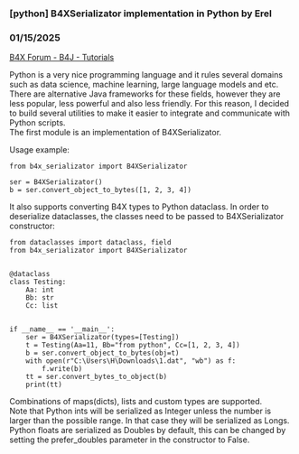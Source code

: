 ### [python] B4XSerializator implementation in Python by Erel
### 01/15/2025
[B4X Forum - B4J - Tutorials](https://www.b4x.com/android/forum/threads/165109/)

Python is a very nice programming language and it rules several domains such as data science, machine learning, large language models and etc. There are alternative Java frameworks for these fields, however they are less popular, less powerful and also less friendly. For this reason, I decided to build several utilities to make it easier to integrate and communicate with Python scripts.  
The first module is an implementation of B4XSerializator.  
  
Usage example:  

```B4X
from b4x_serializator import B4XSerializator  
  
ser = B4XSerializator()  
b = ser.convert_object_to_bytes([1, 2, 3, 4])
```

  
  
It also supports converting B4X types to Python dataclass. In order to deserialize dataclasses, the classes need to be passed to B4XSerializator constructor:  

```B4X
from dataclasses import dataclass, field  
from b4x_serializator import B4XSerializator  
  
  
@dataclass  
class Testing:  
    Aa: int  
    Bb: str  
    Cc: list  
  
  
if __name__ == '__main__':  
    ser = B4XSerializator(types=[Testing])  
    t = Testing(Aa=11, Bb="from python", Cc=[1, 2, 3, 4])  
    b = ser.convert_object_to_bytes(obj=t)  
    with open(r"C:\Users\H\Downloads\1.dat", "wb") as f:  
        f.write(b)  
    tt = ser.convert_bytes_to_object(b)  
    print(tt)
```

  
  
Combinations of maps(dicts), lists and custom types are supported.  
Note that Python ints will be serialized as Integer unless the number is larger than the possible range. In that case they will be serialized as Longs.  
Python floats are serialized as Doubles by default, this can be changed by setting the prefer\_doubles parameter in the constructor to False.